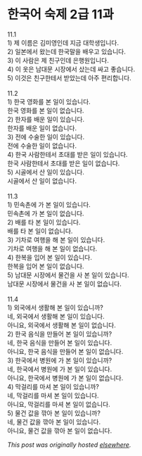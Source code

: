 # 한국어 숙제 2급 11과

<p>11.1<br>1) 제 이름은 김미영인데 지금 대학생입니다.<br>2) 일본에서 왔는데 한국말을 배우고 있습니다.<br>3) 이 사람은 제 친구인데 은행원입니다.<br>4) 이 옷은 남대문 시장에서 샀는데 싸고 좋습니다.<br>5) 이것은 친구한테서 받았는데 아주 편리합니다.<br><br>11.2<br>1) 한국 영화를 본 일이 있습니다.<br>한국 영화를 본 일이 없습니다.<br>2) 한자를 배운 일이 있습니다.<br>한자를 배운 일이 없습니다.<br>3) 전에 수술한 일이 있습니다.<br>전에 수술한 일이 없습니다.<br>4) 한국 사람한테서 초대를 받은 일이 있습니다.<br>한국 사람한테서 초대를 받은 일이 없습니다.<br>5) 시골에서 산 일이 있습니다.<br>시골에서 산 일이 없습니다.<br><br>11.3<br>1) 민속촌에 가 본 일이 있습니다.<br>민속촌에 가 본 일이 없습니다.<br>2) 배를 타 본 일이 있습니다.<br>배를 타 본 일이 없습니다.<br>3) 기차로 여행을 해 본 일이 있습니다.<br>기차로 여행을 해 본 일이 없습니다.<br>4) 한복을 입어 본 일이 있습니다.<br>한복을 입어 본 일이 없습니다.<br>5) 남대문 시장에서 물건을 사 본 일이 있습니다.<br>남대문 시장에서 물건을 사 본 일이 없습니다.<br><br>11.4<br>1) 외국에서 생활해 본 일이 있습니까?<br>네, 외국에서 생활해 본 일이 있습니다.<br>아니요, 외국에서 생활해 본 일이 없습니다.<br>2) 한국 음식을 만들어 본 일이 있습니까?<br>네, 한국 음식을 만들어 본 일이 있습니다.<br>아니요, 한국 음식을 만들어 본 일이 없습니다.<br>3) 한국에서 병원에 가 본 일이 있습니까?<br>네, 한국에서 병원에 가 본 일이 있습니다.<br>아니요, 한국에서 병원에 가 본 일이 없습니다.<br>4) 막걸리를 마셔 본 일이 있습니까?<br>네, 막걸리를 마셔 본 일이 있습니다.<br>아니요, 막걸리를 마셔 본 일이 없습니다.<br>5) 물건 값을 깎아 본 일이 있습니까?<br>네, 물건 값을 깎아 본 일이 있습니다.<br>아니요, 물건 값을 깎아 본 일이 없습니다.</p>


*This post was originally hosted [elsewhere](http://planspace.blogspot.com/2009/03/2-11.html).*
